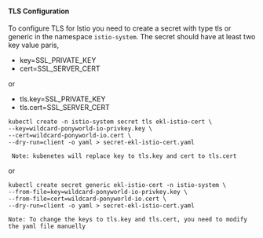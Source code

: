 #### TLS Configuration
To configure TLS for Istio you need to create a secret with type tls or generic in
the namespace `istio-system`. The secret
should have at least two key value paris,
- key=SSL_PRIVATE_KEY
- cert=SSL_SERVER_CERT

or

- tls.key=SSL_PRIVATE_KEY
- tls.cert=SSL_SERVER_CERT

```
kubectl create -n istio-system secret tls ekl-istio-cert \
--key=wildcard-ponyworld-io-privkey.key \
--cert=wildcard-ponyworld-io.cert \
--dry-run=client -o yaml > secret-ekl-istio-cert.yaml
```
` Note: kubenetes will replace key to tls.key and cert to tls.cert`

or

```
kubectl create secret generic ekl-istio-cert -n istio-system \
--from-file=key=wildcard-ponyworld-io-privkey.key \
--from-file=cert=wildcard-ponyworld-io.cert \
--dry-run=client -o yaml > secret-ekl-istio-cert.yaml

```
`Note: To change the keys to tls.key and tls.cert, you need to modify the yaml file manuelly`